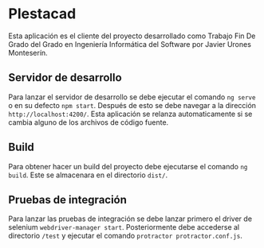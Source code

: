 # Plestacad

Esta aplicación es el cliente del proyecto desarrollado como Trabajo Fin De Grado del Grado en Ingeniería Informática del Software por Javier Urones Monteserín.


## Servidor de desarrollo

Para lanzar el servidor de desarrollo se debe ejecutar el comando `ng serve` o en su defecto `npm start`. Después de esto se debe navegar a la dirección `http://localhost:4200/`.
Esta aplicación se relanza automaticamente si se cambia alguno de los archivos de código fuente.


## Build

Para obtener hacer un build del proyecto debe ejecutarse el comando `ng build`. Este se almacenara en el directorio `dist/`.

## Pruebas de integración

Para lanzar las pruebas de integración se debe lanzar primero el driver de selenium `webdriver-manager start`. Posteriormente debe accederse al directorio `/test` y ejecutar el comando `protractor protractor.conf.js`.
